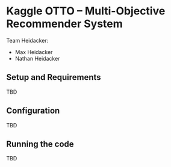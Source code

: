 # Kaggle OTTO – Multi-Objective Recommender System 

Team Heidacker:
* Max Heidacker
* Nathan Heidacker

## Setup and Requirements

TBD

## Configuration

TBD

## Running the code

TBD